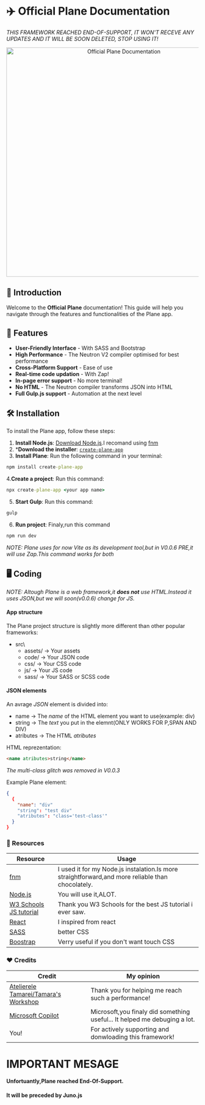 # ✈️ Official Plane Documentation
*THIS FRAMEWORK REACHED END-OF-SUPPORT, IT WON'T RECEVE ANY UPDATES AND IT WILL BE SOON DELETED, STOP USING IT!*

<p align="center">
  <img src="https://github.com/user-attachments/assets/ecec99cb-ed57-453c-8c7f-787ff41a9577" alt="Official Plane Documentation" width="600"/>
</p>

## 🚀 Introduction
Welcome to the **Official Plane** documentation! This guide will help you navigate through the features and functionalities of the Plane app.

## 🌟 Features
- **User-Friendly Interface** - With SASS and Bootstrap
- **High Performance** - The Neutron V2 compiler optimised for best performance
- **Cross-Platform Support** - Ease of use
- **Real-time code updation** - With Zap!
- **In-page error support** - No more terminal!
- **No HTML** - The Neutron compiler transforms JSON into HTML
- **Full Gulp.js support** - Automation at the next level


## 🛠 Installation
To install the Plane app, follow these steps:
1. **Install Node.js**: [Download Node.js](https://nodejs.org/).I recomand using [fnm](https://github.com/Schniz/fnm)
2. ***Download the installer**: [`create-plane-app`](https://www.npmjs.com/package/create-plane-app)
3. **Install Plane**: Run the following command in your terminal:
```bat
npm install create-plane-app
```
4.**Create a project**: Run this command:
```bat
npx create-plane-app <your app name>
```
5. **Start Gulp**: Run this command:
```bat
gulp
```
6. **Run project**: Finaly,run this command
```bat
npm run dev
```


*NOTE: Plane uses for now Vite as its development tool,but in V0.0.6 PRE,it will use Zap.This command works for both*

## 🖥️ Coding
*NOTE: Altough Plane is a web framework,it **does not** use HTML.Instead it uses JSON,but we will soon(v0.0.6) change for JS.*

#### App structure
The Plane project structure is slightly more different than other popular frameworks:
- src\
    - assets/ -> Your assets
    - code/ -> Your JSON code
    - css/ -> Your CSS code
    - js/ -> Your JS code
    - sass/ -> Your SASS or SCSS code
 
#### JSON elements
An avrage *JSON* element is divided into:
- name -> The *name* of the HTML element you want to use(example: div)
- string -> The *text* you put in the elemnt(ONLY WORKS FOR P,SPAN AND DIV)
- atributes -> The HTML *atributes*

HTML reprezentation:
```html
<name atributes>string</name>
```
*The multi-class glitch was removed in V0.0.3*

Example Plane element:
```json
{
  {
    "name": "div"
    "string": "test div"
    "atributes": "class='test-class'"
  }
}
```



### 🔗 Resources
| Resource                                                                    | Usage                                                                                            |
|-----------------------------------------------------------------------------|--------------------------------------------------------------------------------------------------|
| [fnm](https://github.com/Schniz/fnm)                                        | I used it for my Node.js instalation.Is more straightforward,and more reliable than chocolately. |
| [Node.js](https://nodejs.org/api/all.html)                                  | You will use it,ALOT.                                                                            |
| [W3 Schools JS tutorial](https://www.w3schools.com/js/DEFAULT.asp)          | Thank you W3 Schools for the best JS tutorial i ever saw.                                        |
| [React](https://react.dev/learn)                                            | I inspired from react                                                                            |
| [SASS](https://sass-lang.com/documentation/)                                | better CSS                                                                                       |
| [Boostrap](https://getbootstrap.com/docs/5.0/getting-started/introduction/) | Verry useful if you don't want touch CSS                                                         |

### ❤️ Credits

| Credit                                                                       | My opinion                                                                     |
|--------------------------------------------------------------------------------|---------------------------------------------------------------------------|
| [Atelierele Tamarei/Tamara's Workshop](https://ateliereletamarei.ro/)          | Thank you for helping me reach such a performance!                        |
| [Microsoft Copilot](https://copilot.microsoft.com/chats/HoGaWfiN62FDTjUJzfdYB) | Microsoft,you finaly did something useful... It helped me debuging a lot. |
| You!                                                                           | For actively supporting and donwloading this framework!                   |



# IMPORTANT MESAGE

#### Unfortuantly,Plane reached End-Of-Support.
#### It will be preceded by Juno.js
